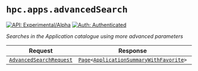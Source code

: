 # `hpc.apps.advancedSearch`

[![API: Experimental/Alpha](https://img.shields.io/static/v1?label=API&message=Experimental/Alpha&color=orange&style=flat-square)](/docs/developer-guide/core/api-conventions.md)
[![Auth: Authenticated](https://img.shields.io/static/v1?label=Auth&message=Authenticated&color=informational&style=flat-square)](/docs/developer-guide/core/types.md#role)


_Searches in the Application catalogue using more advanced parameters_

| Request | Response | Error |
|---------|----------|-------|
|<code><a href='#advancedsearchrequest'>AdvancedSearchRequest</a></code>|<code><a href='/docs/reference/dk.sdu.cloud.Page.md'>Page</a>&lt;<a href='#applicationsummarywithfavorite'>ApplicationSummaryWithFavorite</a>&gt;</code>|<code><a href='/docs/reference/dk.sdu.cloud.CommonErrorMessage.md'>CommonErrorMessage</a></code>|


